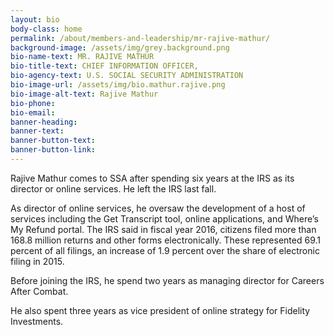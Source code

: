 ```yaml
---
layout: bio
body-class: home
permalink: /about/members-and-leadership/mr-rajive-mathur/
background-image: /assets/img/grey.background.png
bio-name-text: MR. RAJIVE MATHUR
bio-title-text: CHIEF INFORMATION OFFICER,
bio-agency-text: U.S. SOCIAL SECURITY ADMINISTRATION
bio-image-url: /assets/img/bio.mathur.rajive.png
bio-image-alt-text: Rajive Mathur
bio-phone: 
bio-email: 
banner-heading: 
banner-text: 
banner-button-text: 
banner-button-link: 
---
```

Rajive Mathur comes to SSA after spending six years at the IRS as its director or online services. He left the IRS last fall.

As director of online services, he oversaw the development of a host of services including the Get Transcript tool, online applications, and Where’s My Refund portal. The IRS said in fiscal year 2016, citizens filed more than 168.8 million returns and other forms electronically. These represented 69.1 percent of all filings, an increase of 1.9 percent over the share of electronic filing in 2015.

Before joining the IRS, he spend two years as managing director for Careers After Combat.

He also spent three years as vice president of online strategy for Fidelity Investments.

